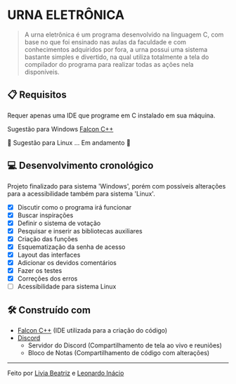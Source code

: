 # URNA ELETRÔNICA
>A urna eletrônica é um programa desenvolvido na linguagem C, com base no que foi ensinado nas aulas da faculdade e com conhecimentos adquiridos por fora, a urna possui uma sistema bastante simples e divertido, na qual utiliza totalmente a tela do compilador do programa para realizar todas as ações nela disponíveis.

## **:clipboard:** Requisitos
Requer apenas uma IDE que programe em C instalado em sua máquina.

Sugestão para Windows [Falcon C++](http://falconcpp.sourceforge.net/downloads/)

**:construction:** Sugestão para Linux ... Em andamento **:construction:**

## **:computer:** Desenvolvimento cronológico
Projeto finalizado para sistema 'Windows', porém com possíveis alterações para a acessibilidade também para sistema 'Linux'.
 - [x] Discutir como o programa irá funcionar
 - [x] Buscar inspirações
 - [x] Definir o sistema de votação
 - [x] Pesquisar e inserir as bibliotecas auxiliares
 - [x] Criação das funções
 - [x] Esquematização da senha de acesso
 - [x] Layout das interfaces
 - [x] Adicionar os devidos comentários
 - [x] Fazer os testes
 - [x] Correções dos erros
 - [ ] Acessibilidade para sistema Linux

## **:hammer_and_wrench:** Construído com
 * [Falcon C++](http://falconcpp.sourceforge.net/) (IDE utilizada para a criação do código)
 * [Discord](https://discord.com/)
	 * Servidor do Discord (Compartilhamento de tela ao vivo e reuniões)
	 * Bloco de Notas (Compartilhamento de código com alterações)     
---
Feito por [Livia Beatriz](https://github.com/liviabeatrizml) e [Leonardo Inácio](https://github.com/LeonardoIGD)
